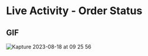 # Live Activity - Order Status

## GIF
![Kapture 2023-08-18 at 09 25 56](https://github.com/FranBazan11/LiveActivities/assets/63799020/a8404f75-b0b1-406c-904a-ff611ea8b625)
